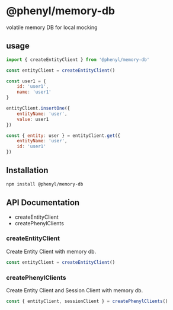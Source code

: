 # @phenyl/memory-db

volatile memory DB for local mocking

## usage

```js
import { createEntityClient } from '@phenyl/memory-db'

const entityClient = createEntityClient()

const user1 = {
    id: 'user1',
    name: 'user1'
}

entityClient.insertOne({
    entityName: 'user',
    value: user1
})

const { entity: user } = entityClient.get({
    entityName: 'user',
    id: 'user1'
})
```

## Installation
```sh
npm install @phenyl/memory-db
```

## API Documentation

- createEntityClient
- createPhenylClients

### createEntityClient

Create Entity Client with memory db.

```ts
const entityClient = createEntityClient()
```

### createPhenylClients

Create Entity Client and Session Client with memory db.

```ts
const { entityClient, sessionClient } = createPhenylClients()
```
